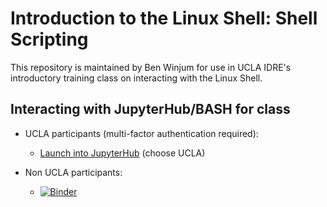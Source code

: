# Introduction to the Linux Shell: Shell Scripting

This repository is maintained by Ben Winjum for use in UCLA IDRE's introductory training class on interacting with the Linux Shell.

## Interacting with JupyterHub/BASH for class

* UCLA participants (multi-factor authentication required):

  * <a href="https://jupyter.idre.ucla.edu/hub/user-redirect/git-pull?repo=https%3A%2F%2Fgithub.com%2Fbenjum%2Foarc-intro-to-shell-scripting&urlpath=lab&branch=main">Launch into JupyterHub</a> (choose UCLA)

* Non UCLA participants:
  * [![Binder](https://mybinder.org/badge_logo.svg)](https://mybinder.org/v2/gh/benjum/oarc-intro-to-shell-scripting/main?urlpath=lab)

